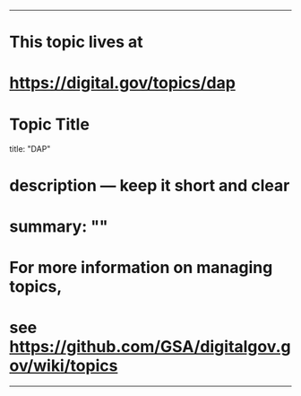 
---
# This topic lives at
# https://digital.gov/topics/dap

# Topic Title
title: "DAP"

# description — keep it short and clear
# summary: ""


# For more information on managing topics,
# see https://github.com/GSA/digitalgov.gov/wiki/topics
---